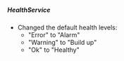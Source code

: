 
##### HealthService

- Changed the default health levels:
  - "Error" to "Alarm"
  - "Warning" to "Build up"
  - "Ok" to "Healthy"
